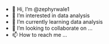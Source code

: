 - 👋 Hi, I’m @zephyrwale1
- 👀 I’m interested in data analysis
- 🌱 I’m currently learning data analysis
- 💞️ I’m looking to collaborate on ...
- 📫 How to reach me ...

<!---
zephyrwale1/zephyrwale1 is a ✨ special ✨ repository because its `README.md` (this file) appears on your GitHub profile.
You can click the Preview link to take a look at your changes.
--->

